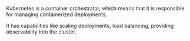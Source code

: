 Kubernetes is a container orchestrator, which means that it is responsible for 
managing containerized deployments.


It has capabilities like scaling deployments, load balancing, providing 
observability into the cluster.
